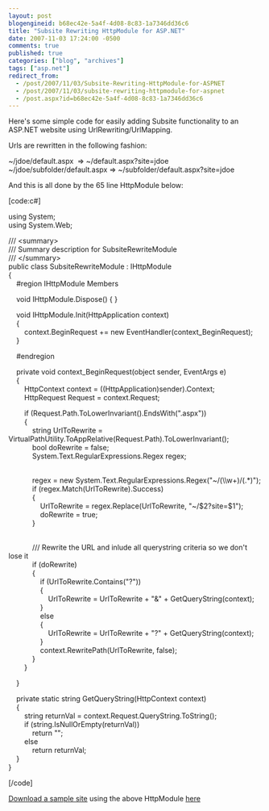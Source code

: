 ```yaml
---
layout: post
blogengineid: b68ec42e-5a4f-4d08-8c83-1a7346dd36c6
title: "Subsite Rewriting HttpModule for ASP.NET"
date: 2007-11-03 17:24:00 -0500
comments: true
published: true
categories: ["blog", "archives"]
tags: ["asp.net"]
redirect_from: 
  - /post/2007/11/03/Subsite-Rewriting-HttpModule-for-ASPNET
  - /post/2007/11/03/subsite-rewriting-httpmodule-for-aspnet
  - /post.aspx?id=b68ec42e-5a4f-4d08-8c83-1a7346dd36c6
---
```

<!-- more -->
<p>Here's some simple code for easily adding Subsite functionality to an ASP.NET website using UrlRewriting/UrlMapping.</p>
<p>Urls are rewritten in the following fashion:</p>
<p>~/jdoe/default.aspx&nbsp; =&gt; ~/default.aspx?site=jdoe<br /> ~/jdoe/subfolder/default.aspx =&gt; ~/subfolder/default.aspx?site=jdoe</p>
<p>And this is all done by the&nbsp;65 line HttpModule below:</p>
<p>[code:c#]</p>
<p>using System;<br /> using System.Web;</p>
<p>/// &lt;summary&gt;<br /> /// Summary description for SubsiteRewriteModule<br /> /// &lt;/summary&gt;<br /> public class SubsiteRewriteModule : IHttpModule<br /> {<br /> &nbsp;&nbsp;&nbsp; #region IHttpModule Members</p>
<p>&nbsp;&nbsp;&nbsp; void IHttpModule.Dispose() { }</p>
<p>&nbsp;&nbsp;&nbsp; void IHttpModule.Init(HttpApplication context)<br /> &nbsp;&nbsp;&nbsp; {<br /> &nbsp;&nbsp;&nbsp;&nbsp;&nbsp;&nbsp;&nbsp; context.BeginRequest += new EventHandler(context_BeginRequest);<br /> &nbsp;&nbsp;&nbsp; }</p>
<p>&nbsp;&nbsp;&nbsp; #endregion</p>
<p>&nbsp;&nbsp;&nbsp; private void context_BeginRequest(object sender, EventArgs e)<br /> &nbsp;&nbsp;&nbsp; {<br /> &nbsp;&nbsp;&nbsp;&nbsp;&nbsp;&nbsp;&nbsp; HttpContext context = ((HttpApplication)sender).Context;<br /> &nbsp;&nbsp;&nbsp;&nbsp;&nbsp;&nbsp;&nbsp; HttpRequest Request = context.Request;</p>
<p>&nbsp;&nbsp;&nbsp;&nbsp;&nbsp;&nbsp;&nbsp; if (Request.Path.ToLowerInvariant().EndsWith(".aspx"))<br /> &nbsp;&nbsp;&nbsp;&nbsp;&nbsp;&nbsp;&nbsp; {<br /> &nbsp;&nbsp;&nbsp;&nbsp;&nbsp;&nbsp;&nbsp;&nbsp;&nbsp;&nbsp;&nbsp; string UrlToRewrite = VirtualPathUtility.ToAppRelative(Request.Path).ToLowerInvariant();<br /> &nbsp;&nbsp;&nbsp;&nbsp;&nbsp;&nbsp;&nbsp;&nbsp;&nbsp;&nbsp;&nbsp; bool doRewrite = false;<br /> &nbsp;&nbsp;&nbsp;&nbsp;&nbsp;&nbsp;&nbsp;&nbsp;&nbsp;&nbsp;&nbsp; System.Text.RegularExpressions.Regex regex;</p>
<p><br /> &nbsp;&nbsp;&nbsp;&nbsp;&nbsp;&nbsp;&nbsp;&nbsp;&nbsp;&nbsp;&nbsp; regex = new System.Text.RegularExpressions.Regex("~/(\\w+)/(.*)");<br /> &nbsp;&nbsp;&nbsp;&nbsp;&nbsp;&nbsp;&nbsp;&nbsp;&nbsp;&nbsp;&nbsp; if (regex.Match(UrlToRewrite).Success)<br /> &nbsp;&nbsp;&nbsp;&nbsp;&nbsp;&nbsp;&nbsp;&nbsp;&nbsp;&nbsp;&nbsp; {<br /> &nbsp;&nbsp;&nbsp;&nbsp;&nbsp;&nbsp;&nbsp;&nbsp;&nbsp;&nbsp;&nbsp;&nbsp;&nbsp;&nbsp;&nbsp; UrlToRewrite = regex.Replace(UrlToRewrite, "~/$2?site=$1");<br /> &nbsp;&nbsp;&nbsp;&nbsp;&nbsp;&nbsp;&nbsp;&nbsp;&nbsp;&nbsp;&nbsp;&nbsp;&nbsp;&nbsp;&nbsp; doRewrite = true;<br /> &nbsp;&nbsp;&nbsp;&nbsp;&nbsp;&nbsp;&nbsp;&nbsp;&nbsp;&nbsp;&nbsp; }</p>
<p><br /> &nbsp;&nbsp;&nbsp;&nbsp;&nbsp;&nbsp;&nbsp;&nbsp;&nbsp;&nbsp;&nbsp; /// Rewrite the URL and inlude all querystring criteria so we don't lose it<br /> &nbsp;&nbsp;&nbsp;&nbsp;&nbsp;&nbsp;&nbsp;&nbsp;&nbsp;&nbsp;&nbsp; if (doRewrite)<br /> &nbsp;&nbsp;&nbsp;&nbsp;&nbsp;&nbsp;&nbsp;&nbsp;&nbsp;&nbsp;&nbsp; {<br /> &nbsp;&nbsp;&nbsp;&nbsp;&nbsp;&nbsp;&nbsp;&nbsp;&nbsp;&nbsp;&nbsp;&nbsp;&nbsp;&nbsp;&nbsp; if (UrlToRewrite.Contains("?"))<br /> &nbsp;&nbsp;&nbsp;&nbsp;&nbsp;&nbsp;&nbsp;&nbsp;&nbsp;&nbsp;&nbsp;&nbsp;&nbsp;&nbsp;&nbsp; {<br /> &nbsp;&nbsp;&nbsp;&nbsp;&nbsp;&nbsp;&nbsp;&nbsp;&nbsp;&nbsp;&nbsp;&nbsp;&nbsp;&nbsp;&nbsp;&nbsp;&nbsp;&nbsp;&nbsp; UrlToRewrite = UrlToRewrite + "&amp;" + GetQueryString(context);<br /> &nbsp;&nbsp;&nbsp;&nbsp;&nbsp;&nbsp;&nbsp;&nbsp;&nbsp;&nbsp;&nbsp;&nbsp;&nbsp;&nbsp;&nbsp; }<br /> &nbsp;&nbsp;&nbsp;&nbsp;&nbsp;&nbsp;&nbsp;&nbsp;&nbsp;&nbsp;&nbsp;&nbsp;&nbsp;&nbsp;&nbsp; else<br /> &nbsp;&nbsp;&nbsp;&nbsp;&nbsp;&nbsp;&nbsp;&nbsp;&nbsp;&nbsp;&nbsp;&nbsp;&nbsp;&nbsp;&nbsp; {<br /> &nbsp;&nbsp;&nbsp;&nbsp;&nbsp;&nbsp;&nbsp;&nbsp;&nbsp;&nbsp;&nbsp;&nbsp;&nbsp;&nbsp;&nbsp;&nbsp;&nbsp;&nbsp;&nbsp; UrlToRewrite = UrlToRewrite + "?" + GetQueryString(context);<br /> &nbsp;&nbsp;&nbsp;&nbsp;&nbsp;&nbsp;&nbsp;&nbsp;&nbsp;&nbsp;&nbsp;&nbsp;&nbsp;&nbsp;&nbsp; }<br /> &nbsp;&nbsp;&nbsp;&nbsp;&nbsp;&nbsp;&nbsp;&nbsp;&nbsp;&nbsp;&nbsp;&nbsp;&nbsp;&nbsp;&nbsp; context.RewritePath(UrlToRewrite, false);<br /> &nbsp;&nbsp;&nbsp;&nbsp;&nbsp;&nbsp;&nbsp;&nbsp;&nbsp;&nbsp;&nbsp; }<br /> &nbsp;&nbsp;&nbsp;&nbsp;&nbsp;&nbsp;&nbsp; }</p>
<p>&nbsp;&nbsp;&nbsp; }</p>
<p>&nbsp;&nbsp;&nbsp; private static string GetQueryString(HttpContext context)<br /> &nbsp;&nbsp;&nbsp; {<br /> &nbsp;&nbsp;&nbsp;&nbsp;&nbsp;&nbsp;&nbsp; string returnVal = context.Request.QueryString.ToString();<br /> &nbsp;&nbsp;&nbsp;&nbsp;&nbsp;&nbsp;&nbsp; if (string.IsNullOrEmpty(returnVal))<br /> &nbsp;&nbsp;&nbsp;&nbsp;&nbsp;&nbsp;&nbsp;&nbsp;&nbsp;&nbsp;&nbsp; return "";<br /> &nbsp;&nbsp;&nbsp;&nbsp;&nbsp;&nbsp;&nbsp; else<br /> &nbsp;&nbsp;&nbsp;&nbsp;&nbsp;&nbsp;&nbsp;&nbsp;&nbsp;&nbsp;&nbsp; return returnVal;<br /> &nbsp;&nbsp;&nbsp; }<br /> }</p>
<p>[/code]</p>
<p><a href="/download/blog/1419/urlrewritingsubsites.zip">Download a sample site</a> using the above HttpModule <a href="/download/blog/1419/urlrewritingsubsites.zip">here</a></p>
